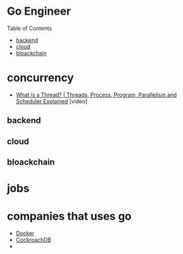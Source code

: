 # Go Engineer

Table of Contents
- [backend](#backend)
- [cloud](#cloud)
- [bloackchain](#bloackchain)

# concurrency

- [What is a Thread? | Threads, Process, Program, Parallelism and Scheduler Explained](https://youtu.be/hN2Yrf4tqTY?si=2Jc3zKQe4lBIVjK6) [video]

## backend

## cloud

## bloackchain

# jobs

# companies that uses go
- [Docker](https://www.docker.com/career-openings/)
- [CockroachDB](https://www.cockroachlabs.com/careers/open-positions/)
- 

